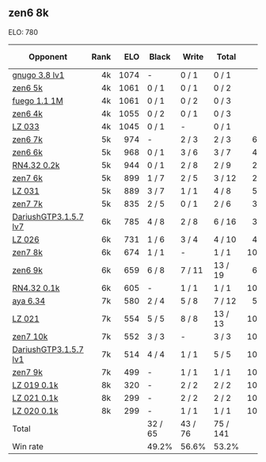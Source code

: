 ## zen6 8k ##

ELO: 780

Opponent | Rank | ELO | Black | Write | Total | Win rate
---------|-----:|----:|-------|-------|-------|-------:
[gnugo 3.8 lv1](gnugo%203.8%20lv1.md) | 4k | 1074 | - | 0 / 1 | 0 / 1 | 0.0%
[zen6 5k](zen6%205k.md) | 4k | 1061 | 0 / 1 | 0 / 1 | 0 / 2 | 0.0%
[fuego 1.1 1M](fuego%201.1%201M.md) | 4k | 1061 | 0 / 1 | 0 / 2 | 0 / 3 | 0.0%
[zen6 4k](zen6%204k.md) | 4k | 1055 | 0 / 2 | 0 / 1 | 0 / 3 | 0.0%
[LZ 033](LZ%20033.md) | 4k | 1045 | 0 / 1 | - | 0 / 1 | 0.0%
[zen6 7k](zen6%207k.md) | 5k | 974 | - | 2 / 3 | 2 / 3 | 66.7%
[zen6 6k](zen6%206k.md) | 5k | 968 | 0 / 1 | 3 / 6 | 3 / 7 | 42.9%
[RN4.32 0.2k](RN4.32%200.2k.md) | 5k | 944 | 0 / 1 | 2 / 8 | 2 / 9 | 22.2%
[zen7 6k](zen7%206k.md) | 5k | 899 | 1 / 7 | 2 / 5 | 3 / 12 | 25.0%
[LZ 031](LZ%20031.md) | 5k | 889 | 3 / 7 | 1 / 1 | 4 / 8 | 50.0%
[zen7 7k](zen7%207k.md) | 5k | 835 | 2 / 5 | 0 / 1 | 2 / 6 | 33.3%
[DariushGTP3.1.5.7 lv7](DariushGTP3.1.5.7%20lv7.md) | 6k | 785 | 4 / 8 | 2 / 8 | 6 / 16 | 37.5%
[LZ 026](LZ%20026.md) | 6k | 731 | 1 / 6 | 3 / 4 | 4 / 10 | 40.0%
[zen7 8k](zen7%208k.md) | 6k | 674 | 1 / 1 | - | 1 / 1 | 100.0%
[zen6 9k](zen6%209k.md) | 6k | 659 | 6 / 8 | 7 / 11 | 13 / 19 | 68.4%
[RN4.32 0.1k](RN4.32%200.1k.md) | 6k | 605 | - | 1 / 1 | 1 / 1 | 100.0%
[aya 6.34](aya%206.34.md) | 7k | 580 | 2 / 4 | 5 / 8 | 7 / 12 | 58.3%
[LZ 021](LZ%20021.md) | 7k | 554 | 5 / 5 | 8 / 8 | 13 / 13 | 100.0%
[zen7 10k](zen7%2010k.md) | 7k | 552 | 3 / 3 | - | 3 / 3 | 100.0%
[DariushGTP3.1.5.7 lv1](DariushGTP3.1.5.7%20lv1.md) | 7k | 514 | 4 / 4 | 1 / 1 | 5 / 5 | 100.0%
[zen7 9k](zen7%209k.md) | 7k | 499 | - | 1 / 1 | 1 / 1 | 100.0%
[LZ 019 0.1k](LZ%20019%200.1k.md) | 8k | 320 | - | 2 / 2 | 2 / 2 | 100.0%
[LZ 021 0.1k](LZ%20021%200.1k.md) | 8k | 299 | - | 2 / 2 | 2 / 2 | 100.0%
[LZ 020 0.1k](LZ%20020%200.1k.md) | 8k | 299 | - | 1 / 1 | 1 / 1 | 100.0%
Total | | | 32 / 65 | 43 / 76 | 75 / 141 | 
Win rate| | | 49.2% | 56.6% | 53.2% | 
